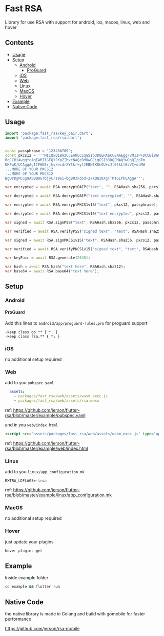 # Fast RSA

Library for use RSA with support for android, ios, macos, linux, web and hover

## Contents

- [Usage](#usage)
- [Setup](#setup)
  - [Android](#android)
    - [ProGuard](#proguard)
  - [iOS](#ios)
  - [Web](#web)
  - [Linux](#linux)
  - [MacOS](#macos)
  - [Hover](#hover)
- [Example](#example)
- [Native Code](#native-code)

## Usage

```dart
import 'package:fast_rsa/key_pair.dart';
import 'package:fast_rsa/rsa.dart';


const passphrase = '123456789';
const pkcs12 = '''MIIQSQIBAzCCEA8GCSqGSIb3DQEHAaCCEAAEgg/8MIIP+DCCBi8GCSqGSIb3DQEH
BqCCBiAwggYcAgEAMIIGFQYJKoZIhvcNAQcBMBwGCiqGSIb3DQEMAQYwDgQI/pTm
UKFwK/UCAggAgIIF6N5rjkv/eidrXYlkrkyl2EBNfK8hQU+cJt0lkLt6zVC+ddNW
...MORE OF YOUR PKCS12
...MORE OF YOUR PKCS12
BgUrDgMCGgUABBQ9GTbjyC/z9oi+bg8R3kdod+2+XQQINXgTTMTGIPkCAggA''';

var encrypted = await RSA.encryptOAEP("text", "", RSAHash.sha256, pkcs12, passphrase);

var decrypted = await RSA.decryptOAEP("text encrypted", "", RSAHash.sha256, pkcs12, passphrase );

var encrypted = await RSA.encryptPKCS1v15("text", pkcs12, passphrase);

var decrypted = await RSA.decryptPKCS1v15("text encrypted", pkcs12, passphrase);

var signed = await RSA.signPSS("text", RSAHash.sha256, pkcs12, passphrase);

var verified = await RSA.verifyPSS("signed text", "text", RSAHash.sha256, pkcs12, passphrase);

var signed = await RSA.signPKCS1v15("text", RSAHash.sha256, pkcs12, passphrase);

var verified = await RSA.verifyPKCS1v15("signed text", "text", RSAHash.sha256, pkcs12, passphrase);

var keyPair = await RSA.generate(2048);

var hash = await RSA.hash("text here", RSAHash.sha512);
var base64 = await RSA.base64("text here");

```

## Setup
### Android
#### ProGuard

Add this lines to `android/app/proguard-rules.pro` for proguard support

```proguard
-keep class go.** { *; }
-keep class rsa.** { *; }
```
### iOS

no additional setup required

### Web

add to you `pubspec.yaml`

```yaml
  assets:
    - packages/fast_rsa/web/assets/wasm_exec.js
    - packages/fast_rsa/web/assets/rsa.wasm
```
ref: https://github.com/jerson/flutter-rsa/blob/master/example/pubspec.yaml


and in you `web/index.html`
```html
<script src="assets/packages/fast_rsa/web/assets/wasm_exec.js" type="application/javascript"></script>
```
ref: https://github.com/jerson/flutter-rsa/blob/master/example/web/index.html

### Linux

add to you `linux/app_configuration.mk`

```make
EXTRA_LDFLAGS=-lrsa
```
ref: https://github.com/jerson/flutter-rsa/blob/master/example/linux/app_configuration.mk

### MacOS

no additional setup required

### Hover

just update your plugins

```bash
hover plugins get
```

## Example

Inside example folder

```bash
cd example && flutter run
```

## Native Code

the native library is made in Golang and build with gomobile for faster performance

https://github.com/jerson/rsa-mobile
